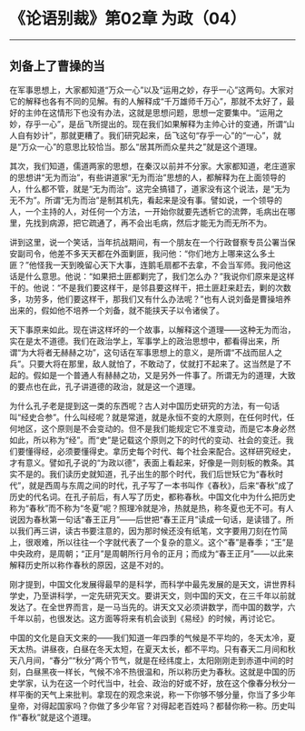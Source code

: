 # 《论语别裁》第02章 为政（04）

------

## 刘备上了曹操的当

在军事思想上，大家都知道“万众一心”以及“运用之妙，存乎一心”这两句。大家对它的解释也各有不同的见解。有的人解释成“千万雄师千万心”，那就不太好了，最好的主帅在这情形下也没有办法，这就是思想问题，思想一定要集中。“运用之妙，存乎一心”，是岳飞所提出的。现在我们如果解释为主帅心计的变通，所谓“山人自有妙计”，那就更糟了。我们研究起来，岳飞这句“存乎一心”的“一心”，就是“万众一心”的意思比较恰当。那么“居其所而众星共之”就是这个道理。

其次，我们知道，儒道两家的思想，在秦汉以前并不分家。大家都知道，老庄道家的思想讲“无为而治”，有些讲道家“无为而治”思想的人，都解释为在上面领导的人，什么都不管，就是“无为而治”。这完全搞错了，道家没有这个说法，是“无为无不为”。所谓“无为而治”是制其机先，看起来是没有事。譬如说，一个领导的人，一个主持的人，对任何一个方法，一开始你就要先透析它的流弊，毛病出在哪里，先找到病源，把它疏通了，再不会出毛病，然后才能无为而无所不为。

讲到这里，说一个笑话，当年抗战期间，有一个朋友在一个行政督察专员公署当保安副司令，他差不多天天都在外面剿匪，我问他：“你们地方上哪来这么多土匪？”他怪我一天到晚留心天下大事，连鹅毛扇都不去拿，不会当军师。我问他这话是什么意思。他说：“如果把土匪都剿完了，我们怎么办？”我说你们原来是这样干的。他说：“不是我们要这样干，是邻县要这样干，把土匪赶来赶去，剿的次数多，功劳多，他们要这样干，那我们又有什么办法呢？”也有人说刘备是曹操培养出来的，假如他不培养一个刘备，就不能挟天子以令诸侯了。

天下事原来如此。现在讲这样坏的一个故事，以解释这个道理——这种无为而治，实在是太不道德。我们在政治学上，军事学上的政治思想中，都看得出来，所谓“为大将者无赫赫之功”，这句话在军事思想上的意义，是所谓“不战而屈人之兵”。只要大将在那里，敌人就怕了，不敢动了，仗就打不起来了。这当然是了不起的。假如是一个普通人有赫赫之功，又是另外一件事了。所谓无为的道理，大致的要点也在此，孔子讲道德的政治，就是这一个道理。

为什么孔子老是提到这一类的东西呢？古人对中国历史研究的方法，有一句话叫“经史合参”。什么叫经呢？就是常道，就是永恒不变的大原则，在任何时代，任何地区，这个原则是不会变动的。但不是我们能规定它不准变动，而是它本身必然如此，所以称为“经”。而“史”是记载这个原则之下的时代的变动、社会的变迁。我们要懂得经，必须要懂得史。拿历史每个时代、每个社会来配合。这样研究经史，才有意义。譬如孔子说的“为政以德”，表面上看起来，好像是一则刻板的教条。其实不是的。我们读历史就知道，孔子出生的那个时代，我们后世矨它为“春秋时代”，就是西周与东周之间的时代，孔子写了一本书叫作《春秋》，后来“春秋”成了历史的代名词。在孔子前后，有人写了历史，都称春秋。中国文化中为什么把历史称为“春秋”而不称为“冬夏”呢？照理冷就是冷，热就是热，称冬夏也无不可。有人说因为春秋第一句话“春王正月”——后世把“春王正月”读成一句话，是读错了。所以我们再三讲，读古书要注意的，因为那时候还没有纸笔，文字要用刀刻在竹简上，很艰难，所以往往一个字就代表了一个复杂的意义。这个“春”是春季；“王”是中央政府，是周朝；“正月”是周朝所行月令的正月；而成为“春王正月”——以此来解释历史所以称作春秋的原因，这是不对的。

刚才提到，中国文化发展得最早的是科学，而科学中最先发展的是天文，讲世界科学史，乃至讲科学，一定先研究天文。要讲天文，则中国的天文，在三千年以前就发达了。在全世界而言，是一马当先的。讲天文又必须讲数学，而中国的数学，六千年以前，也很发达。这方面等将来有机会谈到《易经》的时候，再讨论它。

中国的文化是自天文来的——我们知道一年四季的气候是不平均的，冬天太冷，夏天太热。讲昼夜，白昼在冬天太短，在夏天太长，都不平均。只有春天二月间和秋天八月间，“春分”“秋分”两个节气，就是在经纬度上，太阳刚刚走到赤道中间的时刻，白昼黑夜一样长，气候不冷不热很温和，所以称历史为春秋。这就是中国的历史学家，认为在这一个时代当中，社会、政治的好或不好，放在这个像春分秋分一样平衡的天气上来批判。拿现在的观念来说，称一下你够不够分量，你当了多少年皇帝，对得起国家吗？你做了多少年官？对得起老百姓吗？都替你称一称。历史叫作“春秋”就是这个道理。

